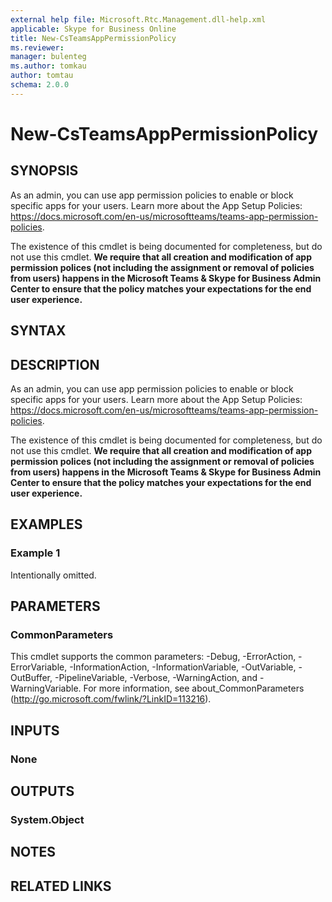 ```yaml
---
external help file: Microsoft.Rtc.Management.dll-help.xml
applicable: Skype for Business Online
title: New-CsTeamsAppPermissionPolicy
ms.reviewer: 
manager: bulenteg
ms.author: tomkau
author: tomtau
schema: 2.0.0
---
```


# New-CsTeamsAppPermissionPolicy

## SYNOPSIS

As an admin, you can use app permission policies to enable or block specific apps for your users.  Learn more about the App Setup Policies: https://docs.microsoft.com/en-us/microsoftteams/teams-app-permission-policies.

The existence of this cmdlet is being documented for completeness, but do not use this cmdlet.  **We require that all creation and modification of app permission polices (not including the assignment or removal of policies from users) happens in the Microsoft Teams & Skype for Business Admin Center to ensure that the policy matches your expectations for the end user experience.**

## SYNTAX

## DESCRIPTION
As an admin, you can use app permission policies to enable or block specific apps for your users.  Learn more about the App Setup Policies: https://docs.microsoft.com/en-us/microsoftteams/teams-app-permission-policies.

The existence of this cmdlet is being documented for completeness, but do not use this cmdlet.  **We require that all creation and modification of app permission polices (not including the assignment or removal of policies from users) happens in the Microsoft Teams & Skype for Business Admin Center to ensure that the policy matches your expectations for the end user experience.**

## EXAMPLES

### Example 1
Intentionally omitted.

## PARAMETERS

### CommonParameters
This cmdlet supports the common parameters: -Debug, -ErrorAction, -ErrorVariable, -InformationAction, -InformationVariable, -OutVariable, -OutBuffer, -PipelineVariable, -Verbose, -WarningAction, and -WarningVariable.
For more information, see about_CommonParameters (http://go.microsoft.com/fwlink/?LinkID=113216).

## INPUTS

### None


## OUTPUTS

### System.Object

## NOTES

## RELATED LINKS
